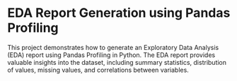 # EDA Report Generation using Pandas Profiling

This project demonstrates how to generate an Exploratory Data Analysis (EDA) report using Pandas Profiling in Python. 
The EDA report provides valuable insights into the dataset, including summary statistics, distribution of values, missing values, and correlations between variables.
